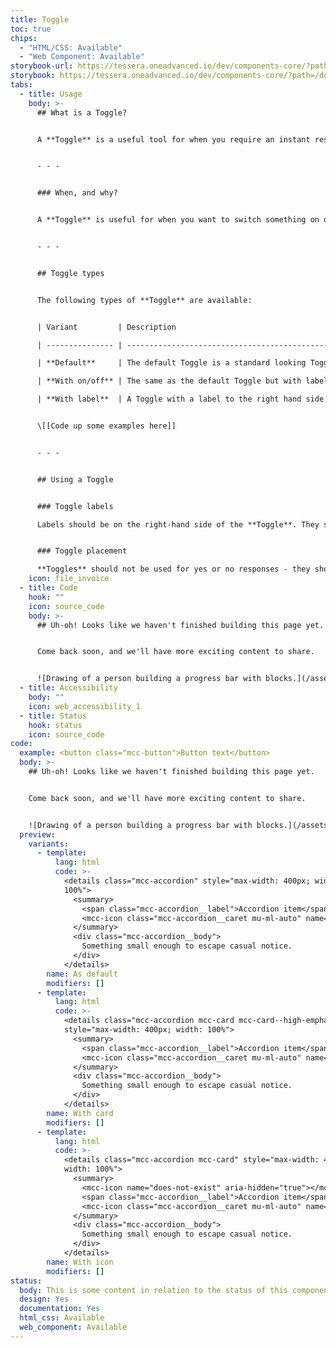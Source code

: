 ```yaml
---
title: Toggle
toc: true
chips:
  - "HTML/CSS: Available"
  - "Web Component: Available"
storybook-url: https://tessera.oneadvanced.io/dev/components-core/?path=/docs/html-button--as-default
storybook: https://tessera.oneadvanced.io/dev/components-core/?path=/docs/html-accordion--as-default
tabs:
  - title: Usage
    body: >-
      ## What is a Toggle?


      A **Toggle** is a useful tool for when you require an instant response or to turn different settings on/off.


      - - -


      ### When, and why?


      A **Toggle** is useful for when you want to switch something on or off in a given context. For example, in Clear Review, we use a **Toggle** to turn on 'Giving Feedback anonymously' when a user is giving Feedback.


      - - -


      ## Toggle types


      The following types of **Toggle** are available:


      | Variant         | Description                                                                                                      |

      | --------------- | ---------------------------------------------------------------------------------------------------------------- |

      | **Default**     | The default Toggle is a standard looking Toggle that is grey when toggled 'off' and green when toggled 'on' |

      | **With on/off** | The same as the default Toggle but with labels for when it is toggled 'on' and 'off'                            |

      | **With label**  | A Toggle with a label to the right hand side                                                                                  |


      \[[Code up some examples here]]


      - - -


      ## Using a Toggle


      ### Toggle labels

      Labels should be on the right-hand side of the **Toggle**. They should also be in sentence case and both the **Toggle** and the label should be contained within the same columns.


      ### Toggle placement

      **Toggles** should not be used for yes or no responses - they should only be used for turning things on or off. If you want a yes or no response, you should consider something like a [**Select**](/forms/selector) or [**Radio button**]
    icon: file_invoice
  - title: Code
    hook: ""
    icon: source_code
    body: >-
      ## Uh-oh! Looks like we haven't finished building this page yet.


      Come back soon, and we'll have more exciting content to share.


      ![Drawing of a person building a progress bar with blocks.](/assets/img/downloading.svg "Just a few more pieces to go before it is ready...")
  - title: Accessibility
    body: ""
    icon: web_accessibility_1
  - title: Status
    hook: status
    icon: source_code
code:
  example: <button class="mcc-button">Button text</button>
  body: >-
    ## Uh-oh! Looks like we haven't finished building this page yet.


    Come back soon, and we'll have more exciting content to share.


    ![Drawing of a person building a progress bar with blocks.](/assets/img/downloading.svg "Just a few more pieces to go before it is ready...")
  preview:
    variants:
      - template:
          lang: html
          code: >-
            <details class="mcc-accordion" style="max-width: 400px; width:
            100%">
              <summary>
                <span class="mcc-accordion__label">Accordion item</span>
                <mcc-icon class="mcc-accordion__caret mu-ml-auto" name="angle_down" aria-hidden="true"></mcc-icon>
              </summary>
              <div class="mcc-accordion__body">
                Something small enough to escape casual notice.
              </div>
            </details>
        name: As default
        modifiers: []
      - template:
          lang: html
          code: >-
            <details class="mcc-accordion mcc-card mcc-card--high-emphasis"
            style="max-width: 400px; width: 100%">
              <summary>
                <span class="mcc-accordion__label">Accordion item</span>
                <mcc-icon class="mcc-accordion__caret mu-ml-auto" name="angle_down" aria-hidden="true"></mcc-icon>
              </summary>
              <div class="mcc-accordion__body">
                Something small enough to escape casual notice.
              </div>
            </details>
        name: With card
        modifiers: []
      - template:
          lang: html
          code: >-
            <details class="mcc-accordion mcc-card" style="max-width: 400px;
            width: 100%">
              <summary>
                <mcc-icon name="does-not-exist" aria-hidden="true"></mcc-icon>
                <span class="mcc-accordion__label">Accordion item</span>
                <mcc-icon class="mcc-accordion__caret mu-ml-auto" name="angle_down" aria-hidden="true"></mcc-icon>
              </summary>
              <div class="mcc-accordion__body">
                Something small enough to escape casual notice.
              </div>
            </details>
        name: With icon
        modifiers: []
status:
  body: This is some content in relation to the status of this component.
  design: Yes
  documentation: Yes
  html_css: Available
  web_component: Available
---
```

